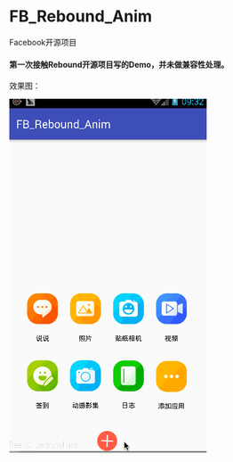 # FB_Rebound_Anim
Facebook开源项目

#### 第一次接触Rebound开源项目写的Demo，并未做兼容性处理。

效果图：

![Alt text](https://github.com/kendada/FB_Rebound_Anim/blob/master/app/src/main/res/drawable/000011224.gif)

